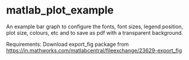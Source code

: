 # matlab_plot_example
An example bar graph to configure the fonts, font sizes, legend position, plot size, colours, etc and to save as pdf with a transparent background.

Requirements: Download export_fig package from https://in.mathworks.com/matlabcentral/fileexchange/23629-export_fig

